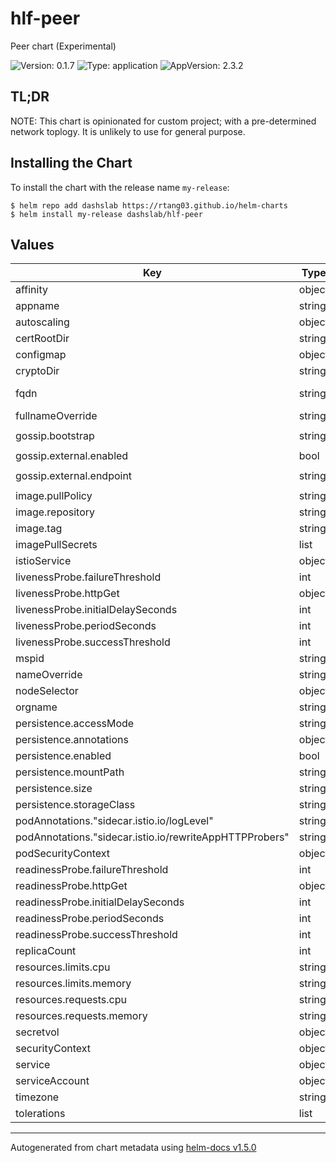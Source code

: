 # hlf-peer

Peer chart (Experimental)

![Version: 0.1.7](https://img.shields.io/badge/Version-0.1.7-informational?style=flat-square) ![Type: application](https://img.shields.io/badge/Type-application-informational?style=flat-square) ![AppVersion: 2.3.2](https://img.shields.io/badge/AppVersion-2.3.2-informational?style=flat-square)

## TL;DR

NOTE: This chart is opinionated for custom project; with a pre-determined network toplogy. It is unlikely to use for general purpose.

## Installing the Chart

To install the chart with the release name `my-release`:

```console
$ helm repo add dashslab https://rtang03.github.io/helm-charts
$ helm install my-release dashslab/hlf-peer
```

## Values

| Key | Type | Default | Description |
|-----|------|---------|-------------|
| affinity | object | internal value | Fixture |
| appname | string | `"peer0"` | peer0 | peer1 |
| autoscaling | object | internal value | Fixture |
| certRootDir | string | internal value | Fixture |
| configmap | object | internal value | Fixture |
| cryptoDir | string | internal value | Fixture |
| fqdn | string | `"peer0-ORGNAME.cdi.testnet"` | fqdn used in Route 53 private hosted zone |
| fullnameOverride | string | internal value | Fixture |
| gossip.bootstrap | string | `"peer1-ORGNAME.cdi.testnet:7051"` |  |
| gossip.external.enabled | bool | `true` | peer0=true,peer1=false |
| gossip.external.endpoint | string | `"peer0-ORGNAME.cdi.testnet:7051"` |  |
| image.pullPolicy | string | `"IfNotPresent"` |  |
| image.repository | string | internal value | Fixture |
| image.tag | string | `"2.3.2"` |  |
| imagePullSecrets | list | internal value | Fixture |
| istioService | object | internal value | Fixture |
| livenessProbe.failureThreshold | int | `3` |  |
| livenessProbe.httpGet | object | internal value | Fixture |
| livenessProbe.initialDelaySeconds | int | `30` |  |
| livenessProbe.periodSeconds | int | `10` |  |
| livenessProbe.successThreshold | int | `1` |  |
| mspid | string | `"MSPID"` | MSP ID |
| nameOverride | string | internal value | Fixture |
| nodeSelector | object | `{}` |  |
| orgname | string | `"ORGNAME"` |  |
| persistence.accessMode | string | internal value | Fixture |
| persistence.annotations | object | internal value | Fixture |
| persistence.enabled | bool | internal value | Fixture |
| persistence.mountPath | string | internal value | Fixture |
| persistence.size | string | `"1Gi"` |  |
| persistence.storageClass | string | internal value | Fixture |
| podAnnotations."sidecar.istio.io/logLevel" | string | `"warning"` | trace|debug|info|warning|error|critical|off |
| podAnnotations."sidecar.istio.io/rewriteAppHTTPProbers" | string | internal value | Fixture |
| podSecurityContext | object | internal value | Fixture |
| readinessProbe.failureThreshold | int | `3` |  |
| readinessProbe.httpGet | object | internal value | Fixture |
| readinessProbe.initialDelaySeconds | int | `30` |  |
| readinessProbe.periodSeconds | int | `10` |  |
| readinessProbe.successThreshold | int | `1` |  |
| replicaCount | int | internal value | Fixture |
| resources.limits.cpu | string | `"600m"` |  |
| resources.limits.memory | string | `"256Mi"` |  |
| resources.requests.cpu | string | `"200m"` |  |
| resources.requests.memory | string | `"128Mi"` |  |
| secretvol | object | internal value | Fixture |
| securityContext | object | internal value | Fixture |
| service | object | internal value | Fixture |
| serviceAccount | object | internal value | Fixture |
| timezone | string | `"Asia/Hong_Kong"` |  |
| tolerations | list | internal value | Fixture |

----------------------------------------------
Autogenerated from chart metadata using [helm-docs v1.5.0](https://github.com/norwoodj/helm-docs/releases/v1.5.0)
